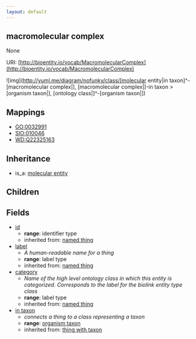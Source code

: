 ```yaml
---
layout: default
---
```


## macromolecular complex


None

URI: [http://bioentity.io/vocab/MacromolecularComplex](http://bioentity.io/vocab/MacromolecularComplex)


![img](http://yuml.me/diagram/nofunky/class/[molecular entity|in taxon]^-[macromolecular complex|], [macromolecular complex|]-in taxon >[organism taxon|], [ontology class|]^-[organism taxon|])
## Mappings

 * [GO:0032991](http://purl.obolibrary.org/obo/GO_0032991)
 * [SIO:010046](http://semanticscience.org/resource/SIO_010046)
 * [WD:Q22325163](http://purl.obolibrary.org/obo/WD_Q22325163)

## Inheritance

 *  is_a: [molecular entity](MolecularEntity.html)

## Children



## Fields

 * [id](id.html)
    * __range__: identifier type
    * inherited from: [named thing](NamedThing.html)
 * [label](label.html)
    * _A human-readable name for a thing_
    * __range__: label type
    * inherited from: [named thing](NamedThing.html)
 * [category](category.html)
    * _Name of the high level ontology class in which this entity is categorized. Corresponds to the label for the biolink entity type class_
    * __range__: label type
    * inherited from: [named thing](NamedThing.html)
 * [in taxon](in_taxon.html)
    * _connects a thing to a class representing a taxon_
    * __range__: [organism taxon](OrganismTaxon.html)
    * inherited from: [thing with taxon](ThingWithTaxon.html)
